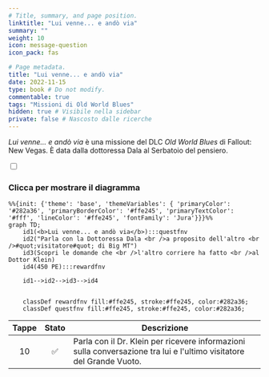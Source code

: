 ```yaml
---
# Title, summary, and page position.
linktitle: "Lui venne... e andò via" 
summary: ""
weight: 10
icon: message-question
icon_pack: fas

# Page metadata.
title: "Lui venne... e andò via"
date: 2022-11-15
type: book # Do not modify.
commentable: true
tags: "Missioni di Old World Blues"
hidden: true # Visibile nella sidebar
private: false # Nascosto dalle ricerche
---
```


<div class="fnv">


*Lui venne... e andò via* è una missione del DLC *Old World Blues* di Fallout: New Vegas. È data dalla dottoressa Dala al Serbatoio del pensiero.


<section class="chart-collapse">
<input type="checkbox" name="collapse2" id="handle2">
<h3 class="handle">
<label for="handle2">Clicca per mostrare il diagramma</label>
</h3>
<div class="content">

```mermaid
%%{init: {'theme': 'base', 'themeVariables': { 'primaryColor': '#282a36', 'primaryBorderColor': '#ffe245', 'primaryTextColor': '#fff', 'lineColor': '#ffe245', 'fontFamily': 'Jura'}}}%%
graph TD;
    id1(<b>Lui venne... e andò via</b>):::questfnv
    id2("Parla con la Dottoressa Dala <br />a proposito dell'altro <br />#quot;visitatore#quot; di Big MT")
    id3(Scopri le domande che <br />l'altro corriere ha fatto <br />al Dottor Klein)
    id4(450 PE):::rewardfnv

    id1-->id2-->id3-->id4
    
    
    classDef rewardfnv fill:#ffe245, stroke:#ffe245, color:#282a36;
    classDef questfnv fill:#ffe245, stroke:#ffe245, color:#282a36;
```

</div>
</section>

| Tappe |       Stato        | Descrizione |
|:-----:|:------------------:| ----------- |
|                           10                          | :white_check_mark: | Parla con il Dr. Klein per ricevere informazioni sulla conversazione tra lui e l'ultimo visitatore del Grande Vuoto.                                                        |





</div>


